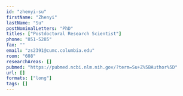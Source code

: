 ```yaml
---
id: "zhenyi-su"
firstName: "Zhenyi"
lastName: "Su"
postNominalLetters: "PhD"
titles: ["Postdoctoral Research Scientist"]
phone: "851-5285"
fax: ""
email: "zs2391@cumc.columbia.edu"
room: "608"
researchAreas: []
pubmed: "https://pubmed.ncbi.nlm.nih.gov/?term=Su+Z%5BAuthor%5D"
url: []
formats: ["long"]
tags: []
---
```

